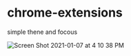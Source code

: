 # chrome-extensions
simple thene and focous


![Screen Shot 2021-01-07 at 4 10 38 PM](https://user-images.githubusercontent.com/23361796/103881965-4340bd00-5103-11eb-8e5b-16a1ab22fc9e.jpg)
